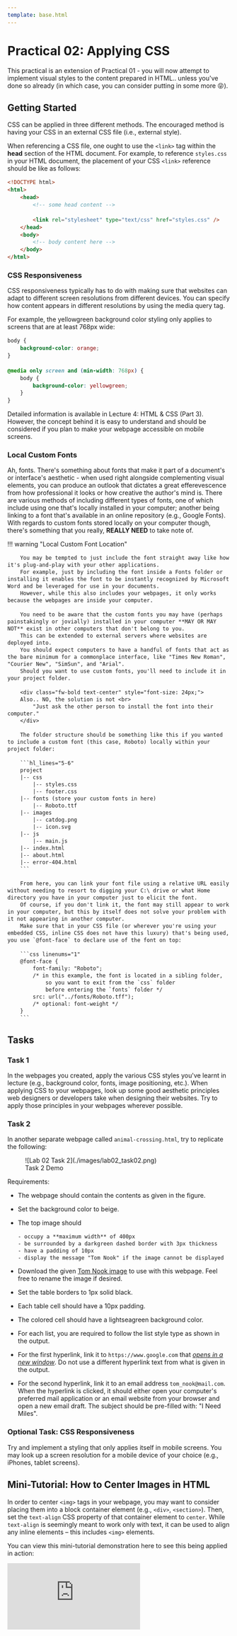 ```yaml
---
template: base.html
---
```


# Practical 02: Applying CSS

This practical is an extension of Practical 01 - you will now attempt to implement visual styles to the content prepared in HTML.. unless you've done so already (in which case, you can consider putting in some more 😝).

## Getting Started

CSS can be applied in three different methods.
The encouraged method is having your CSS in an external CSS file (i.e., external style).

When referencing a CSS file, one ought to use the `<link>` tag within the **head** section of the HTML document.
For example, to reference `styles.css` in your HTML document, the placement of your CSS `<link>` reference should be like as follows:

```html linenums="1" hl_lines="6"
<!DOCTYPE html>
<html>
	<head>
		<!-- some head content -->

		<link rel="stylesheet" type="text/css" href="styles.css" />
	</head>
	<body>
		<!-- body content here -->
	</body>
</html>
```

### CSS Responsiveness

CSS responsiveness typically has to do with making sure that websites can adapt to different screen resolutions from different devices.
You can specify how content appears in different resolutions by using the media query tag.

For example, the yellowgreen background color styling only applies to screens that are at least 768px wide:

```css linenums="1"
body {
	background-color: orange;
}

@media only screen and (min-width: 768px) {
	body {
		background-color: yellowgreen;
	}
}
```

Detailed information is available in Lecture 4: HTML & CSS (Part 3).
However, the concept behind it is easy to understand and should be considered if you plan to make your webpage accessible on mobile screens.

### Local Custom Fonts

Ah, fonts. There's something about fonts that make it part of a document's or interface's aesthetic - when used right alongside complementing visual elements, you can produce an outlook that dictates a great efferevescence from how professional it looks or how creative the author's mind is.
There are various methods of including different types of fonts, one of which include using one that's locally installed in your computer; another being linking to a font that's available in an online repository (e.g., Google Fonts).
With regards to custom fonts stored locally on your computer though, there's something that you really, **REALLY NEED** to take note of.

!!! warning "Local Custom Font Location"

    	You may be tempted to just include the font straight away like how it's plug-and-play with your other applications.
    	For example, just by including the font inside a Fonts folder or installing it enables the font to be instantly recognized by Microsoft Word and be leveraged for use in your documents.
    	However, while this also includes your webpages, it only works because the webpages are inside your computer.

    	You need to be aware that the custom fonts you may have (perhaps painstakingly or jovially) installed in your computer **MAY OR MAY NOT** exist in other computers that don't belong to you.
    	This can be extended to external servers where websites are deployed into.
    	You should expect computers to have a handful of fonts that act as the bare minimum for a commonplace interface, like "Times New Roman", "Courier New", "SimSun", and "Arial".
    	Should you want to use custom fonts, you'll need to include it in your project folder.

    	<div class="fw-bold text-center" style="font-size: 24px;">
    	Also.. NO, the solution is not <br>
    		"Just ask the other person to install the font into their computer."
    	</div>

    	The folder structure should be something like this if you wanted to include a custom font (this case, Roboto) locally within your project folder:

    	```hl_lines="5-6"
    	project
    	|-- css
    		|-- styles.css
    		|-- footer.css
    	|-- fonts (store your custom fonts in here)
    		|-- Roboto.ttf
    	|-- images
    		|-- catdog.png
    		|-- icon.svg
    	|-- js
    		|-- main.js
    	|-- index.html
    	|-- about.html
    	|-- error-404.html
    	```

    	From here, you can link your font file using a relative URL easily without needing to resort to digging your C:\ drive or what Home directory you have in your computer just to elicit the font.
    	Of course, if you don't link it, the font may still appear to work in your computer, but this by itself does not solve your problem with it not appearing in another computer.
    	Make sure that in your CSS file (or wherever you're using your embedded CSS, inline CSS does not have this luxury) that's being used, you use `@font-face` to declare use of the font on top:

    	```css linenums="1"
    	@font-face {
    		font-family: "Roboto";
    		/* in this example, the font is located in a sibling folder,
    			so you want to exit from the `css` folder
    			before entering the `fonts` folder */
    		src: url("../fonts/Roboto.tff");
    		/* optional: font-weight */
    	}
    	```

## Tasks

### Task 1

In the webpages you created, apply the various CSS styles you've learnt in lecture (e.g., background color, fonts, image positioning, etc.).
When applying CSS to your webpages, look up some good aesthetic principles web designers or developers take when designing their websites.
Try to apply those principles in your webpages wherever possible.

### Task 2

In another separate webpage called `animal-crossing.html`, try to replicate the following:

<figure markdown>
  ![Lab 02 Task 2](./images/lab02_task02.png)
  <figcaption>Task 2 Demo</figcaption>
</figure>

Requirements:

- The webpage should contain the contents as given in the figure.
- Set the background color to beige.
- The top image should

      - occupy a **maximum width** of 400px
      - be surrounded by a darkgreen dashed border with 3px thickness
      - have a padding of 10px
      - display the message "Tom Nook" if the image cannot be displayed

- Download the given [Tom Nook image](./props/tom_nook.jpg) to use with this webpage.
  Feel free to rename the image if desired.
- Set the table borders to 1px solid black.
- Each table cell should have a 10px padding.
- The colored cell should have a lightseagreen background color.
- For each list, you are required to follow the list style type as shown in the output.
- For the first hyperlink, link it to `https://www.google.com` that
  <span style="font-style: italic; text-decoration: underline;">opens in a new window</span>.
  Do not use a different hyperlink text from what is given in the output.
- For the second hyperlink, link it to an email address `tom_nook@mail.com`.
  When the hyperlink is clicked, it should either open your computer's preferred mail application or an email website from your browser and open a new email draft.
  The subject should be pre-filled with: "I Need Miles".

### Optional Task: CSS Responsiveness

Try and implement a styling that only applies itself in mobile screens.
You may look up a screen resolution for a mobile device of your choice (e.g., iPhones, tablet screens).

## Mini-Tutorial: How to Center Images in HTML

In order to center `<img>` tags in your webpage, you may want to consider placing them into a block container element (e.g., `<div>`, `<section>`).
Then, set the `text-align` CSS property of that container element to `center`.
While `text-align` is seemingly meant to work only with text, it can be used to align any inline elements – this includes `<img>` elements.

You can view this mini-tutorial demonstration here to see this being applied in action:

<div class="text-center">
	<iframe class="youtube-iframe" src="https://www.youtube.com/embed/xQWoRaR-c6s" title="YouTube video player" frameborder="0" allow="accelerometer; autoplay; clipboard-write; encrypted-media; gyroscope; picture-in-picture" allowfullscreen></iframe>
</div>
